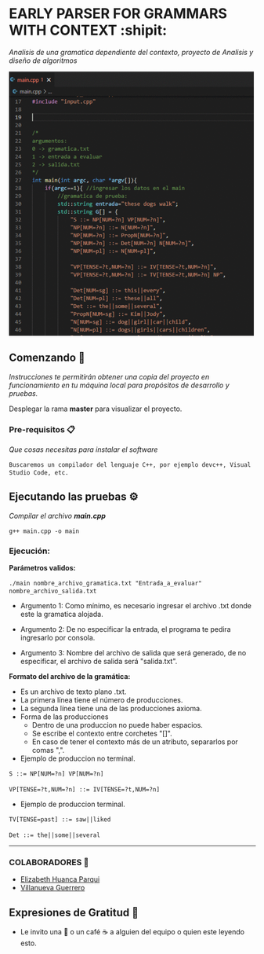 # EARLY PARSER FOR GRAMMARS WITH CONTEXT :shipit:

_Analisis de una gramatica dependiente del contexto, proyecto de Analisis y diseño de algoritmos_

![image](https://github.com/ElizabethYasmin/ADA-PROYECT/blob/master/g.gif)

## Comenzando 👾

_Instrucciones te permitirán obtener una copia del proyecto en funcionamiento en tu máquina local para propósitos de desarrollo y pruebas._

Desplegar la rama **master** para visualizar el proyecto.


### Pre-requisitos 📋

_Que cosas necesitas para instalar el software_

```
Buscaremos un compilador del lenguaje C++, por ejemplo devc++, Visual Studio Code, etc.
```

## Ejecutando las pruebas ⚙️

_Compilar el archivo **main.cpp**_

```
g++ main.cpp -o main
```

### Ejecución: ###

**Parámetros validos:**
```
./main nombre_archivo_gramatica.txt "Entrada_a_evaluar" nombre_archivo_salida.txt
```
- Argumento 1: Como mínimo, es necesario ingresar el archivo .txt donde este la gramatica alojada.

- Argumento 2: De no especificar la entrada, el programa te pedira ingresarlo por consola.

- Argumento 3: Nombre del archivo de salida que será generado, de no especificar, el archivo de salida será "salida.txt".

**Formato del archivo de la gramática:**
- Es un archivo de texto plano .txt.
- La primera línea tiene el número de producciones.
- La segunda línea tiene una de las producciones axioma.
- Forma de las producciones
  - Dentro de una produccion no puede haber espacios. 
  - Se escribe el contexto entre corchetes "[]".
  - En caso de tener el contexto más de un atributo, separarlos por comas ",".
- Ejemplo de produccion no terminal.
  
```
S ::= NP[NUM=?n] VP[NUM=?n]

VP[TENSE=?t,NUM=?n] ::= IV[TENSE=?t,NUM=?n]
```
- Ejemplo de produccion terminal.
  
```
TV[TENSE=past] ::= saw||liked

Det ::= the||some||several
```

---

### COLABORADORES 🔩

- [Elizabeth Huanca Parqui](https://github.com/ElizabethYasmin)
- [Villanueva Guerrero](https://github.com/35P10)

## Expresiones de Gratitud 🎁

* Le invito una 🍺 o un café ☕ a alguien del equipo o quien este leyendo esto. 
